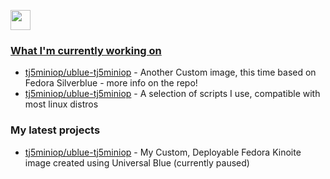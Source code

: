 
<p align="left"> <a href="https://www.github.com/tj5miniop" target="_blank" rel="noreferrer"> <picture> <source media="(prefers-color-scheme: dark)" srcset="https://raw.githubusercontent.com/danielcranney/readme-generator/main/public/icons/socials/github-dark.svg" /> <source media="(prefers-color-scheme: light)" srcset="https://raw.githubusercontent.com/danielcranney/readme-generator/main/public/icons/socials/github.svg" /> <img src="https://raw.githubusercontent.com/danielcranney/readme-generator/main/public/icons/socials/github.svg" width="32" height="32" /> </p>



### What I'm currently working on

- [tj5miniop/ublue-tj5miniop](https://github.com/tj5miniop/project-vapor) - Another Custom image, this time based on Fedora Silverblue - more info on the repo!
- [tj5miniop/ublue-tj5miniop](https://github.com/tj5miniop/linux-toolbox) - A selection of scripts I use, compatible with most linux distros
### My latest projects

- [tj5miniop/ublue-tj5miniop](https://github.com/tj5miniop/aurora-tj5miniop) - My Custom, Deployable Fedora Kinoite image created using Universal Blue (currently paused)
